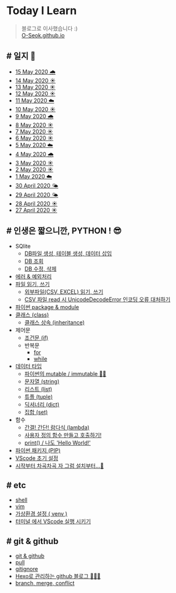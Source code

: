 # Today I Learn 
  
> 블로그로 이사했습니다 :)  
> [O-Seok.github.io](https://o-seok.github.io/)

## # 일지 📝
- [15 May 2020 🌧](record/15May2020.md)
- [14 May 2020 ☀️](record/14May2020.md)
- [13 May 2020 ☀️](record/13May2020.md)
- [12 May 2020 ☀️](record/12May2020.md)
- [11 May 2020 ☁️](record/11May2020.md)
- [10 May 2020 ☀️](record/10May2020.md)
- [9 May 2020 🌧](record/9May2020.md)
- [8 May 2020 ☀️](record/8May2020.md)
- [7 May 2020 ☀️](record/7May2020.md)
- [6 May 2020 ☀️](record/6May2020.md)
- [5 May 2020 ☁️](record/5May2020.md)
- [4 May 2020 🌧](record/4May2020.md)
- [3 May 2020 ☀️](record/3May2020.md)
- [2 May 2020 ☀️](/record/2May2020.md)
- [1 May 2020 ☁️](/record/1May2020.md)
- [30 April 2020 🌤](/record/30April2020.md)
- [29 April 2020 🌤](/record/29April2020.md)
- [28 April 2020 ☀️](/record/28April2020.md)
- [27 April 2020 ☀️](/record/27April2020.md)

## # 인생은 짧으니깐,   PYTHON ! 😎
- SQlite
  - [DB파일 생성, 테이블 생성, 데이터 삽입](/python/sqlite-basic.md)
  - [DB 조회](/python/sql-select.md)
  - [DB 수정, 삭제](/python/sql-set-delete.md)
- [에러 & 예외처리](/python/error.md)
- [파일 읽기, 쓰기](/python/file-read-wrtie.md)
  - [외부파일(CSV, EXCEL) 읽기, 쓰기](/python/foreign-file.md)
  - [CSV 파일 read 시 UnicodeDecodeError 인코딩 오류 대처하기](/python/foreign-error.md)
- [파이썬 package & module](/python/package-module.md)
- [클래스 (class)](python/class.md)
  - [클래스 상속 (inheritance)](/python/class-inheritance.md)
- 제어문
  - [조건문 (if)](/python/control-if.md)
  - 반복문
    - [for](/python/control-for.md)
    - [while](/python/control-while.md)
- [데이터 타입](/python/datatype.md)
  - [파이썬의 mutable / immutable 👏🏼](/python/mutable-immutable.md)
  - [문자열 (string)](/python/datatype-string.md)
  - [리스트 (list)](/python/datatype-list.md)
  - [튜플 (tuple)](/python/datatype-tuple.md)
  - [딕셔너리 (dict)](/python/datatype-dict.md)
  - [집합 (set)](/python/datatype-set.md)
- 함수
  - [간결! 간단! 람다식 (lambda)](/python/function-lambda.md)
  - [사용자 정의 함수 만들고 호출하기!](/python/function.md)
  - [print() / 나도 'Hello World!'](/python/function-print.md)
- [파이썬 패키지 (PIP)](/python/pip.md)
- [VScode 초기 설정](/python/setting.md)
- [시작부터 차곡차곡 자 그럼 설치부터...🧩](/python/downloads.md)

## # etc
- [shell](/etc/shell.md)
- [vim](/etc/vim.md)
- [가상환경 설정 ( venv )](/etc/virtualen.md)
- [터미널 에서 VScode 실행 시키기](/etc/openvscode.md)

## # git & github
- [git & github](/github-Class/git.md)
- [pull](/github-Class/pull.md)
- [gitignore](/github-Class/git-ignore.md)
- [Hexo로 관리하는 github 블로그 👨🏻‍💻](github-Class/blog.md)
- [branch, merge, conflict](/github-Class/branch-merge-conflice.md)


